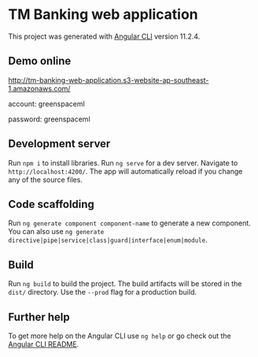 # TM Banking web application

This project was generated with [Angular CLI](https://github.com/angular/angular-cli) version 11.2.4.

## Demo online

http://tm-banking-web-application.s3-website-ap-southeast-1.amazonaws.com/

account: greenspaceml

password: greenspaceml

## Development server

Run `npm i` to install libraries.
Run `ng serve` for a dev server. Navigate to `http://localhost:4200/`. The app will automatically reload if you change any of the source files.

## Code scaffolding

Run `ng generate component component-name` to generate a new component. You can also use `ng generate directive|pipe|service|class|guard|interface|enum|module`.

## Build

Run `ng build` to build the project. The build artifacts will be stored in the `dist/` directory. Use the `--prod` flag for a production build.

## Further help

To get more help on the Angular CLI use `ng help` or go check out the [Angular CLI README](https://github.com/angular/angular-cli/blob/master/README.md).
